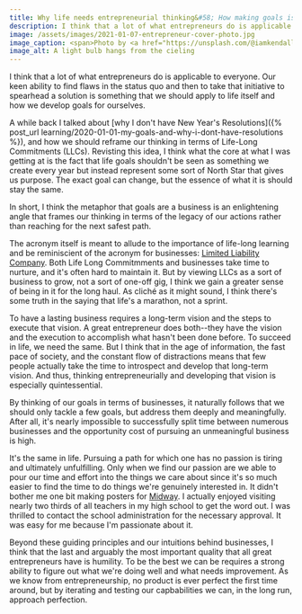 ```yaml
---
title: Why life needs entrepreneurial thinking&#58; How making goals is like starting a business
description: I think that a lot of what entrepreneurs do is applicable to everyone. Our keen ability to find flaws in the status quo and then to take that initiative to spearhead a solution is something that we should apply to life itself and how we develop goals for ourselves.
image: /assets/images/2021-01-07-entrepreneur-cover-photo.jpg
image_caption: <span>Photo by <a href="https://unsplash.com/@iamkendall?utm_source=unsplash&amp;utm_medium=referral&amp;utm_content=creditCopyText">Kendall Ruth</a> on <a href="https://unsplash.com/s/photos/entrepreneur?utm_source=unsplash&amp;utm_medium=referral&amp;utm_content=creditCopyText">Unsplash</a></span>
image_alt: A light bulb hangs from the cieling 
---
```

I think that a lot of what entrepreneurs do is applicable to everyone. Our keen ability to find flaws in the status quo and then to take that initiative to spearhead a solution is something that we should apply to life itself and how we develop goals for ourselves.

A while back I talked about [why I don't have New Year's Resolutions]({% post_url learning/2020-01-01-my-goals-and-why-i-dont-have-resolutions %}), and how we should reframe our thinking in terms of Life-Long Commitments (LLCs). Revisting this idea, I think what the core at what I was getting at is the fact that life goals shouldn't be seen as something we create every year but instead represent some sort of North Star that gives us purpose. The exact goal can change, but the essence of what it is should stay the same. 

In short, I think the metaphor that goals are a business is an enlightening angle that frames our thinking in terms of the legacy of our actions rather than reaching for the next safest path.

The acronym itself is meant to allude to the importance of life-long learning and be reminiscient of the acronym for businesses: [Limited Liability Company](https://www.investopedia.com/terms/l/llc.asp). Both Life Long Commitmments and businesses take time to nurture, and it's often hard to maintain it. But by viewing LLCs as a sort of business to grow, not a sort of one-off gig, I think we gain a greater sense of being in it for the long haul. As clich&eacute; as it might sound, I think there's some truth in the saying that life's a marathon, not a sprint.

To have a lasting business requires a long-term vision and the steps to execute that vision. A great entrepreneur does both--they have the vision and the execution to accomplish what hasn't been done before. To succeed in life, we need the same. But I think that in the age of information, the fast pace of society, and the constant flow of distractions means that few people actually take the time to introspect and develop that long-term vision. And thus, thinking entrepreneurially and developing that vision is especially quintessential.

By thinking of our goals in terms of businesses, it naturally follows that we should only tackle a few goals, but address them deeply and meaningfully. After all, it's nearly impossible to successfully split time between numerous businesses and the opportunity cost of pursuing an unmeaningful business is high. 

It's the same in life. Pursuing a path for which one has no passion is tiring and ultimately unfulfilling. Only when we find our passion are we able to pour our time and effort into the things we care about since it's so much easier to find the time to do things we're genuinely interested in. It didn't bother me one bit making posters for [Midway](https://gliu20.github.io/projects/midway/). I actually enjoyed visiting nearly two thirds of all teachers in my high school to get the word out. I was thrilled to contact the school administration for the necessary approval. It was easy for me because I'm passionate about it.   

Beyond these guiding principles and our intuitions behind businesses, I think that the last and arguably the most important quality that all great entrepreneurs have is humility. To be the best we can be requires a strong ability to figure out what we're doing well and what needs improvement. As we know from entrepreneurship, no product is ever perfect the first time around, but by iterating and testing our capbabilities we can, in the long run, approach perfection.
